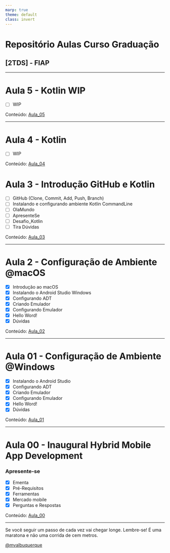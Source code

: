 ```yaml
---
marp: true
theme: default
class: invert
---
```


# Repositório Aulas Curso Graduação 
## [2TDS]  - FIAP

---

# Aula 5 - Kotlin WIP

- [ ] WIP

Conteúdo: [Aula_05](/embreve.pdf)

---

# Aula 4 - Kotlin 

- [ ] WIP

Conteúdo: [Aula_04](/embreve.pdf)

# Aula 3 - Introdução GitHub e Kotlin

- [ ] GitHub (Clone, Commit, Add, Push, Branch)
- [ ] Instalando e configurando ambiente Kotlin CommandLine 
- [ ] OlaMundo
- [ ] ApresenteSe
- [ ] Desafio_Kotlin
- [ ] Tira Dúvidas

Conteúdo: [Aula_03](/embreve.pdf)

---

# Aula 2 - Configuração de Ambiente @macOS

- [X] Introdução ao macOS
- [X] Instalando o Android Studio Windows
- [X] Configurando ADT
- [X] Criando Emulador
- [X] Configurando Emulador
- [X] Hello Word!
- [X] Dúvidas

Conteúdo: [Aula_02](/02_Quarta-feira_09_08_2023/02_Configuracao_do_Ambiente_Mac/Aula_02_Instalando_AndroidStudio_macOs.pdf)

---

# Aula 01 - Configuração de Ambiente @Windows

- [X] Instalando o Android Studio
- [X] Configurando ADT
- [X] Criando Emulador
- [X] Configurando Emulador
- [X] Hello Word!
- [X] Dúvidas

Conteúdo: [Aula_01](/01_Segunda_feira_07_08_2023/01_Configuracao_do_Ambiente_Windows/Aula_01_Instalando_Android_Studio.pdf)

---

# Aula 00 - Inaugural Hybrid Mobile App Development

### Apresente-se

- [X] Ementa
- [X] Pré-Requisitos
- [X] Ferramentas
- [X] Mercado mobile
- [X] Perguntas e Respostas

Conteúdo: [Aula_00](/00_Quarta_feira_02_08_2023/00_Inaugural/Aula%2000_Inaugural.pdf)


---
Se você seguir um passo de cada vez vai chegar longe. Lembre-se! É uma maratona e não uma corrida de cem metros.

[@mvalbuquerque](http://www.linkedin.com/in/mvalbuquerque)